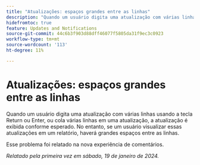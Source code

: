 ```yaml
---
title: "Atualizações: espaços grandes entre as linhas"
description: "Quando um usuário digita uma atualização com várias linhas usando a tecla Return ou Enter, ou cola várias linhas em uma atualização, a atualização é exibida conforme esperado. No entanto, se um usuário exibir essas atualizações em um relatório, haverá grandes espaços entre as linhas."
hidefromtoc: true
feature: Updates and Notifications
source-git-commit: 44c6b3f903d88dff46077f5805da31f9ec3c0923
workflow-type: tm+mt
source-wordcount: '113'
ht-degree: 11%

---
```



# Atualizações: espaços grandes entre as linhas

Quando um usuário digita uma atualização com várias linhas usando a tecla Return ou Enter, ou cola várias linhas em uma atualização, a atualização é exibida conforme esperado. No entanto, se um usuário visualizar essas atualizações em um relatório, haverá grandes espaços entre as linhas.

Esse problema foi relatado na nova experiência de comentários.

_Relatado pela primeira vez em sábado, 19 de janeiro de 2024._
